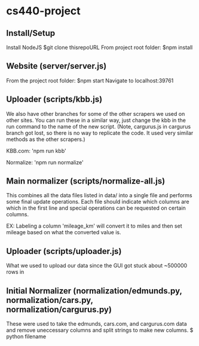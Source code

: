 # cs440-project

## Install/Setup
Install NodeJS
$git clone thisrepoURL
From project root folder:
$npm install

## Website (server/server.js)
From the project root folder:
$npm start
Navigate to localhost:39761

## Uploader (scripts/kbb.js)
We also have other branches for some of the other scrapers we used on other sites. You can run these in a similar way, just change the kbb in the run command to the name of the new script. (Note, cargurus.js in cargurus branch got lost, so there is no way to replicate the code. It used very similar methods as the other scrapers.)

KBB.com:  'npm run kbb'

Normalize:  'npm run normalize'

## Main normalizer (scripts/normalize-all.js)
This combines all the data files listed in data/ into a single file and performs some final update operations. 
Each file should indicate which columns are which in the first line and special operations can be requested on certain columns.

  EX: Labeling a column 'mileage_km' will convert it to miles and then set mileage based on what the converted value is. 
  
## Uploader (scripts/uploader.js)
What we used to upload our data since the GUI got stuck about ~500000 rows in

## Initial Normalizer (normalization/edmunds.py, normalization/cars.py, normalization/cargurus.py)
These were used to take the edmunds, cars.com, and cargurus.com data and remove uneccessary columns and split strings to make new columns.
$ python filename

